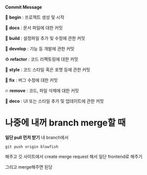 **Commit Message**

🎉 **begin** : 프로젝트 생성 및 시작

📝 **docs** : 문서 파일에 대한 커밋

🔧 **build** : 설정파일 추가 및 수정에 관한 커밋

🔨 **develop** : 기능 등 개발에 관한 커밋

♻️ **refactor** : 코드 리팩토링에 대한 커밋

🎨 **style** : 코드 스타일 혹은 포맷 등에 관한 커밋

🐛 **fix** : 버그 수정에 대한 커밋

🔥 **remove** : 코드, 파일 삭제에 대한 커밋

💄 **deco** : UI 또는 스타일 추가 및 업데이트에 관한 커밋

# 나중에 내꺼 branch merge할 때

**일단 pull 먼저 받기**
내 branch에서

```
git push origin blowfish
```

해주고
깃 사이트에서
create merge request
해서 일단 frontend로 해주기

그리고 merge해주면 된당
